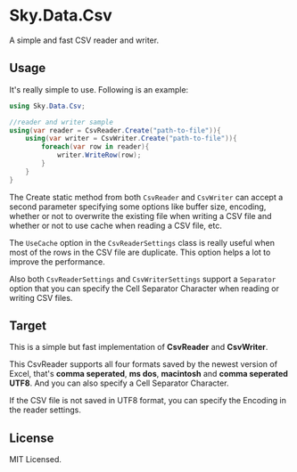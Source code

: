 # Sky.Data.Csv
A simple and fast CSV reader and writer.



## Usage

It's really simple to use. Following is an example:

```C#
using Sky.Data.Csv;

//reader and writer sample
using(var reader = CsvReader.Create("path-to-file")){
    using(var writer = CsvWriter.Create("path-to-file")){
        foreach(var row in reader){
            writer.WriteRow(row);
        }
    }
}
```

The Create static method from both ```CsvReader``` and ```CsvWriter``` can accept a second parameter specifying some options like buffer size, encoding, whether or not to overwrite the existing file when writing a CSV file and whether or not to use cache when reading a CSV file, etc.

The ```UseCache``` option in the ```CsvReaderSettings``` class is really useful when most of the rows in the CSV file are duplicate. This option helps a lot to improve the performance.

Also both ```CsvReaderSettings``` and ```CsvWriterSettings``` support a ```Separator``` option that you can specify the Cell Separator Character when reading or writing CSV files.



## Target

This is a simple but fast implementation of **CsvReader** and **CsvWriter**.

This CsvReader supports all four formats saved by the newest version of Excel, that's **comma seperated**, **ms dos**, **macintosh** and **comma seperated UTF8**. And you can also specify a Cell Separator Character.

If the CSV file is not saved in UTF8 format, you can specify the Encoding in the reader settings.



## License

MIT Licensed.